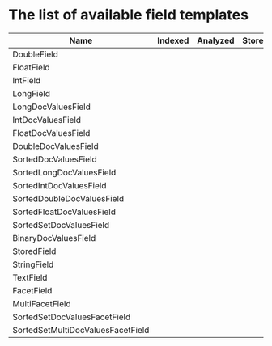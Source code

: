 # The list of available field templates

| Name                              | Indexed | Analyzed | Stored | DocValues |
| --------------------------------- | --------| ---------| ------ | --------- |
| DoubleField                       |         |          |        |           |
| FloatField                        |         |          |        |           |
| IntField                          |         |          |        |           |
| LongField                         |         |          |        |           |
| LongDocValuesField                |         |          |        |           |
| IntDocValuesField                 |         |          |        |           |
| FloatDocValuesField               |         |          |        |           |
| DoubleDocValuesField              |         |          |        |           |
| SortedDocValuesField              |         |          |        |           |
| SortedLongDocValuesField          |         |          |        |           |
| SortedIntDocValuesField           |         |          |        |           |
| SortedDoubleDocValuesField        |         |          |        |           |
| SortedFloatDocValuesField         |         |          |        |           |
| SortedSetDocValuesField           |         |          |        |           |
| BinaryDocValuesField              |         |          |        |           |
| StoredField                       |         |          |        |           |
| StringField                       |         |          |        |           |
| TextField                         |         |          |        |           |
| FacetField                        |         |          |        |           |
| MultiFacetField                   |         |          |        |           |
| SortedSetDocValuesFacetField      |         |          |        |           |
| SortedSetMultiDocValuesFacetField |         |          |        |           |